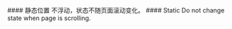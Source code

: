 <cn>
#### 静态位置
不浮动，状态不随页面滚动变化。
</cn>

<us>
#### Static
Do not change state when page is scrolling.
</us>
